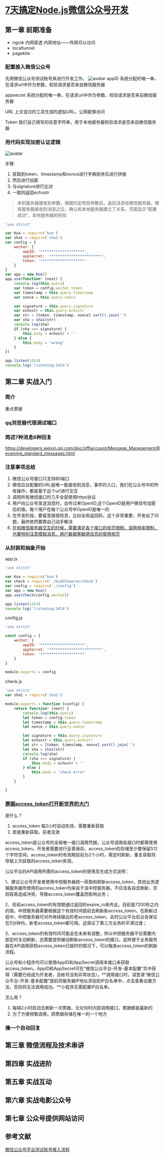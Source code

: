 # [7天搞定Node.js微信公众号开发](https://coding.imooc.com/class/38.html#Anchor)
## 第一章 前期准备
- ngrok 内网穿透 内网地址——外网可以访问
- localtunnel
- pagekite

### 配置接入微信公众号
先用微信公众号测试账号来进行开发工作。
![avatar](../public/public-wechat1.jpg)
appID
系统分配的唯一串，在请求url中作为参数，校验请求是否来自微信服务器


appsecret
系统分配的唯一串，在请求url中作为参数，校验请求是否来自微信服务器


URL
上文说过的工具生成的虚拟URL，公网能够访问


Token
我们自己填写的任意字符串，用于本地服务器校验请求是否来自微信服务器


### 用代码实现加密认证逻辑
![avatar](../public/public-wechat2.jpg)

步骤:
1. 获取到token、timestamp和nonce进行字典排序后进行拼接
2. 然后进行加密
3. 与signature进行比对
4. 一致则返回echostr

> 本机服务器接收到参数，根据约定校验参数后，返回消息给微信服务器。微信服务器接收到消息之后，确认和本地服务器建立了关系，页面显示“配置成功”，本地服务器的校验


```javascript
'use strict'

var Koa = require('koa')
var sha1 = require('sha1')
var config = {
    wechat: {
        appID: '********************',
        appSecret: '************************',
        token: '********************'
    }
}
var app = new Koa()
app.use(function* (next) {
    console.log(this.query)
    var token = config.wechat.token
    var timestamp = this.query.timestamp
    var nonce = this.query.nonce

    var signature = this.query.signature
    var echostr = this.query.echostr
    var str = [token, timestamp, nonce].sort().join('')
    var sha = sha1(str)
    console.log(sha)
    if (sha === signature) {
        this.body = echostr + ''
    } else {
        this.body = 'wrong'
    }
})

app.listen(1414)
console.log('listening:1414')
```
## 第二章 实战入门
### 简介
重点票据

### qq浏览器代理调试端口

### 简述7种消息6种回复
https://developers.weixin.qq.com/doc/offiaccount/Message_Management/Receiving_standard_messages.html
### 注意事项总结
1. 微信公众号接口只支持80端口
2. 微信后台配置的URL是唯一能接收到消息，事件的入口，我们在公众号中的所有操作，都是基于这个url进行交互
3. 调用所有微信接口时几乎全部使用https协议
4. 用户向公众号发送消息时，会传过来OpenID,这个OpenID是用户微信号加密后的值，每个用户在每个公众号中OpenID是唯一的
5. 在开发阶段，要留意报错信息，比如全局返回码，这个非常重要，开发出了问题，最终依然要靠自己动手解决
6. [在和微信服务器交互的时候，需要满足各个接口的规范限制、调用频率限制，也要特别注意模板消息、用户数据等敏感信息的使用规范](https://developers.weixin.qq.com/doc/offiaccount/Getting_Started/Explanation_of_interface_privileges.html)
   


### 从封装和抽象开始

app.js
```javascript
'use strict'

var Koa = require('koa')
var check = require('./middlewares/check')
var config = require('./config')
var app = new Koa()
app.use(check(config.wechat))

app.listen(1414)
console.log('listening:1414')
```
config.js
```javascript
'use strict'

const config = {
    wechat: {
        appID: '********************',
        appSecret: '************************',
        token: '********************'
    }
}

module.exports = config
```
check.js
```javascript
'use strict'
var sha1 = require('sha1')

module.exports = function (config) {
    return function* (next) {
        console.log(this.query)
        let token = config.token
        let timestamp = this.query.timestamp
        let nonce = this.query.nonce

        let signature = this.query.signature
        let echostr = this.query.echostr
        let str = [token, timestamp, nonce].sort().join('')
        let sha = sha1(str)
        console.log(sha)
        if (sha === signature) {
            this.body = echostr + ''
        } else {
            this.body = 'check error'
        }
    }

}
```
### [票据access_token打开新世界的大门](https://developers.weixin.qq.com/doc/offiaccount/Basic_Information/Get_access_token.html)
是什么？
1. access_token 每2小时自动失效，需要重新获取
2. 若是重新获取，前者无效

access_token是公众号的全局唯一接口调用凭据，公众号调用各接口时都需使用access_token。开发者需要进行妥善保存。access_token的存储至少要保留512个字符空间。access_token的有效期目前为2个小时，需定时刷新，重复获取将导致上次获取的access_token失效。

公众平台的API调用所需的access_token的使用及生成方式说明：

1、建议公众号开发者使用中控服务器统一获取和刷新access_token，其他业务逻辑服务器所使用的access_token均来自于该中控服务器，不应该各自去刷新，否则容易造成冲突，导致access_token覆盖而影响业务；

2、目前access_token的有效期通过返回的expire_in来传达，目前是7200秒之内的值。中控服务器需要根据这个有效时间提前去刷新新access_token。在刷新过程中，中控服务器可对外继续输出的老access_token，此时公众平台后台会保证在5分钟内，新老access_token都可用，这保证了第三方业务的平滑过渡；

3、access_token的有效时间可能会在未来有调整，所以中控服务器不仅需要内部定时主动刷新，还需要提供被动刷新access_token的接口，这样便于业务服务器在API调用获知access_token已超时的情况下，可以触发access_token的刷新流程。

公众号和小程序均可以使用AppID和AppSecret调用本接口来获取access_token。AppID和AppSecret可在“微信公众平台-开发-基本配置”页中获得（需要已经成为开发者，且帐号没有异常状态）。**调用接口时，请登录“微信公众平台-开发-基本配置”提前将服务器IP地址添加到IP白名单中，点击查看设置方法，否则将无法调用成功。**小程序无需配置IP白名单。

怎么用？
1. 每隔2小时启动去刷新一次票据，无论何时内部调用接口，票据都是最新的
2. 为了方便频繁调用，把票据存储在唯一的一个地方


### 撸一个自动回复

## 第三章 微信流程及技术串讲

## 第四章 实战进阶

## 第五章 实战互动

## 第六章 实战电影公众号

## 第七章 公众号提供网站访问

## 参考文献
[微信公众号平台测试账号接入流程](https://www.jianshu.com/p/294de9d4bd3f)